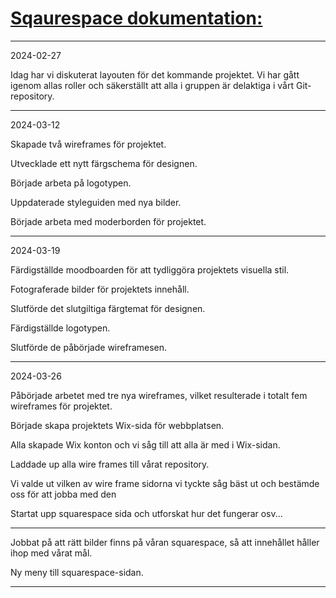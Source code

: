 

# <ins>**Sqaurespace dokumentation:**</ins>

------------------------------------------------------------------------------------------------------------------------------------------

2024-02-27

Idag har vi diskuterat layouten för det kommande projektet. Vi har gått igenom allas roller och säkerställt att alla i gruppen är delaktiga i vårt Git-repository.

------------------------------------------------------------------------------------------------------------------------------------------

2024-03-12

Skapade två wireframes för projektet.

Utvecklade ett nytt färgschema för designen.

Började arbeta på logotypen.

Uppdaterade styleguiden med nya bilder.

Började arbeta med moderborden för projektet.

------------------------------------------------------------------------------------------------------------------------------------------

2024-03-19

Färdigställde moodboarden för att tydliggöra projektets visuella stil.

Fotograferade bilder för projektets innehåll.

Slutförde det slutgiltiga färgtemat för designen.

Färdigställde logotypen.

Slutförde de påbörjade wireframesen.

------------------------------------------------------------------------------------------------------------------------------------------

2024-03-26

Påbörjade arbetet med tre nya wireframes, vilket resulterade i totalt fem wireframes för projektet.

Började skapa projektets Wix-sida för webbplatsen. 

Alla skapade Wix konton och vi såg till att alla är med i Wix-sidan.

Laddade up alla wire frames till vårat repository. 

Vi valde ut vilken av wire frame sidorna vi tyckte såg bäst ut och bestämde oss för att jobba med den

Startat upp squarespace sida och utforskat hur det fungerar osv...

------------------------------------------------------------------------------------------------------------------------------------------

Jobbat på att rätt bilder finns på våran squarespace, så att innehållet håller ihop med vårat mål.

Ny meny till squarespace-sidan.



------------------------------------------------------------------------------------------------------------------------------------------

